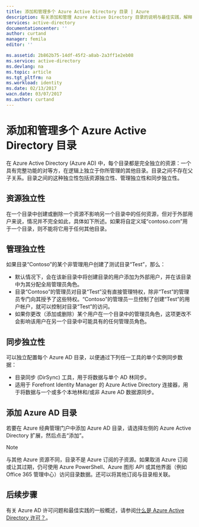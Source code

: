 ```yaml
---
title: 添加和管理多个 Azure Active Directory 目录 | Azure
description: 有关添加和管理 Azure Active Directory 目录的说明与最佳实践，解释目录为何是完全独立的资源
services: active-directory
documentationcenter: ''
author: curtand
manager: femila
editor: ''

ms.assetid: 2b862b75-14df-45f2-a8ab-2a3ff1e2eb08
ms.service: active-directory
ms.devlang: na
ms.topic: article
ms.tgt_pltfrm: na
ms.workload: identity
ms.date: 02/13/2017
wacn.date: 03/07/2017
ms.author: curtand
---
```


# 添加和管理多个 Azure Active Directory 目录
在 Azure Active Directory (Azure AD) 中，每个目录都是完全独立的资源：一个具有完整功能的对等方，在逻辑上独立于你所管理的其他目录。目录之间不存在父子关系。目录之间的这种独立性包括资源独立性、管理独立性和同步独立性。

## 资源独立性
在一个目录中创建或删除一个资源不影响另一个目录中的任何资源，但对于外部用户来说，情况并不完全如此，具体如下所述。如果将自定义域“contoso.com”用于一个目录，则不能将它用于任何其他目录。

## 管理独立性
如果目录“Contoso”的某个非管理用户创建了测试目录“Test”，那么：

- 默认情况下，会在该新目录中将创建目录的用户添加为外部用户，并在该目录中为其分配全局管理员角色。
- 目录“Contoso”的管理员对目录“Test”没有直接管理特权，除非“Test”的管理员专门向其授予了这些特权。“Contoso”的管理员一旦控制了创建“Test”的用户帐户，就可以控制对目录“Test”的访问。
- 如果你更改（添加或删除）某个用户在一个目录中的管理员角色，这项更改不会影响该用户在另一个目录中可能具有的任何管理员角色。

## 同步独立性
可以独立配置每个 Azure AD 目录，以便通过下列任一工具的单个实例同步数据：

- 目录同步 (DirSync) 工具，用于将数据与单个 AD 林同步。
- 适用于 Forefront Identity Manager 的 Azure Active Directory 连接器，用于将数据与一个或多个本地林和/或非 Azure AD 数据源同步。

## 添加 Azure AD 目录
若要在 Azure 经典管理门户中添加 Azure AD 目录，请选择左侧的 Azure Active Directory 扩展，然后点击“添加”。

> [!NOTE]
与其他 Azure 资源不同，目录不是 Azure 订阅的子资源。如果取消 Azure 订阅或让其过期，仍可使用 Azure PowerShell、Azure 图形 API 或其他界面（例如 Office 365 管理中心）访问目录数据。还可以将其他订阅与目录相关联。
>
>

## 后续步骤
有关 Azure AD 许可问题和最佳实践的一般概述，请参阅[什么是 Azure Active Directory 许可？](./active-directory-licensing-what-is.md)。

<!---HONumber=Mooncake_0227_2017-->
<!---Update_Description: wording update -->